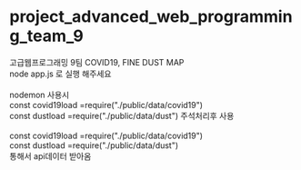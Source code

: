 # project_advanced_web_programming_team_9
고급웹프로그래밍 9팀 COVID19, FINE DUST MAP
<br/>
node app.js 로 실행 해주세요
<br/><br/>
nodemon 사용시
<br/>
const covid19load =require("./public/data/covid19")
<br/>
const dustload =require("./public/data/dust") 주석처리후 사용
<br/><br/>
const covid19load =require("./public/data/covid19")
<br/>
const dustload =require("./public/data/dust")
<br/>
통해서 api데이터 받아옴
